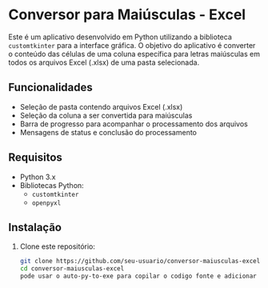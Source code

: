 # Conversor para Maiúsculas - Excel

Este é um aplicativo desenvolvido em Python utilizando a biblioteca `customtkinter` para a interface gráfica. O objetivo do aplicativo é converter o conteúdo das células de uma coluna específica para letras maiúsculas em todos os arquivos Excel (.xlsx) de uma pasta selecionada.

## Funcionalidades

- Seleção de pasta contendo arquivos Excel (.xlsx)
- Seleção da coluna a ser convertida para maiúsculas
- Barra de progresso para acompanhar o processamento dos arquivos
- Mensagens de status e conclusão do processamento

## Requisitos

- Python 3.x
- Bibliotecas Python:
  - `customtkinter`
  - `openpyxl`

## Instalação

1. Clone este repositório:
   ```bash
   git clone https://github.com/seu-usuario/conversor-maiusculas-excel.git
   cd conversor-maiusculas-excel
   pode usar o auto-py-to-exe para copilar o codigo fonte e adicionar as Bibliotecas.
